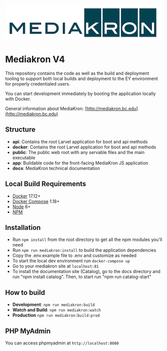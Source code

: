 ![MediaKron Banner](mkbanner.png)
# Mediakron V4

This repository contains the code as well as the build and deployment tooling to support both local builds and deployment to the EY environment for properly credentialed users.

You can start development immediately by booting the application locally with Docker.

General information about MediaKron: [http://mediakron.bc.edu](http://mediakron.bc.edu)

## Structure
* **api**: Contains the root Larvel application for boot and api methods
* **docker**: Contains the root Larvel application for boot and api methods
* **public**: The public web root with any servable files and the main executable
* **app**: Buildable code for the front-facing MediaKron JS application
* **docs**: MediaKron technical documentation

## Local Build Requirements
* [Docker](https://docs.docker.com/install/) 17.12+ 
* [Docker Compose](https://docs.docker.com/compose/) 1.18+
* [Node](https://nodejs.org) 6+
* [NPM](https://www.npmjs.com/)

## Installation
* Run `npm install` from the root directory to get all the npm modules you'll need
* Run `npm run mediakron:install` to build the application dependencies
* Copy the .env.example file to .env and customize as needed
* To start the local dev environment run `docker-compose up`
* Go to your mediakron site at `localhost:81`
* To install the documentation site (Catalog), go to the docs directory and run "npm install catalog". Then, to start run "npm run catalog-start"

## How to build
* **Development**: `npm run mediakron:build`
* **Watch and Build**: `npm run mediakron:watch`
* **Production** `npm run mediakron:build:prod`

## PHP MyAdmin 
You can access phpmyadmin at `http://localhost:8080`
